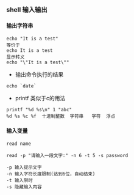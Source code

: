 ### shell 输入输出
#### 输出字符串

```
echo "It is a test"
等价于
echo It is a test
显示转义
echo "\"It is a test\""
```


* 输出命令执行的结果

```
echo `date`
```
* printf 类似于c的用法

```
printf "%d %s\n" 1 "abc"
%d %s %c %f  十进制整数  字符串   字符  浮点 
```
#### 输入变量

```
read name 

read -p "请输入一段文字:" -n 6 -t 5 -s password

-p 输入提示文字
-n 输入字符长度限制(达到6位，自动结束)
-t 输入限时
-s 隐藏输入内容
```


